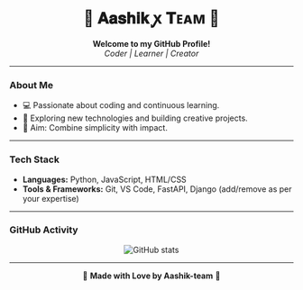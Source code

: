 <h1 align="center">💖 𝐀𝐚𝐬𝐡𝐢𝐤 ꭙ 𝐓ᴇᴀᴍ 💖</h1>
<p align="center">
  <b>Welcome to my GitHub Profile!</b><br>
  <i>Coder | Learner | Creator</i>
</p>

---

###  About Me
- 💻 Passionate about coding and continuous learning.
- 🌱 Exploring new technologies and building creative projects.
- 🎯 Aim: Combine simplicity with impact.

---

###  Tech Stack
- **Languages:** Python, JavaScript, HTML/CSS  
- **Tools & Frameworks:** Git, VS Code, FastAPI, Django (add/remove as per your expertise)

---

###  GitHub Activity
<p align="center">
  <img src="https://github-readme-stats.vercel.app/api?username=Aashik-team&show_icons=true&theme=radical" alt="GitHub stats" />
</p>


---

<p align="center">
  💖 <b>Made with Love by Aashik-team</b> 💖
</p>
